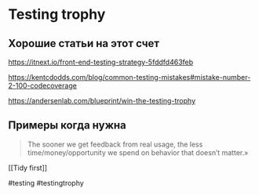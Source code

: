 # Testing trophy

## Хорошие статьи на этот счет 

https://itnext.io/front-end-testing-strategy-5fddfd463feb

https://kentcdodds.com/blog/common-testing-mistakes#mistake-number-2-100-codecoverage

https://andersenlab.com/blueprint/win-the-testing-trophy

## Примеры когда нужна

>The sooner
we get feedback from real usage, the less time/money/opportunity we
spend on behavior that doesn’t matter.»

[[Tidy first]]

#testing #testingtrophy 